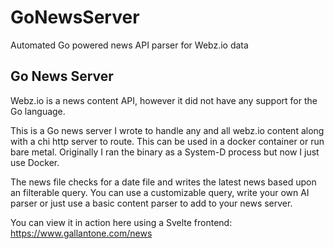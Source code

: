 # GoNewsServer
Automated Go powered news API parser for Webz.io data

## Go News Server
Webz.io is a news content API, however it did not have any support for the Go language.  

This is a Go news server I wrote to handle any and all webz.io content along with a chi http server to route.  This can be used in a docker container or run bare metal.  Originally I ran the binary as a System-D process but now I just use Docker. 

The news file checks for a date file and writes the latest news based upon an filterable query.  You can use a customizable query, write your own AI parser or just use a basic content parser to add to your news server.

You can view it in action here using a Svelte frontend: https://www.gallantone.com/news 
